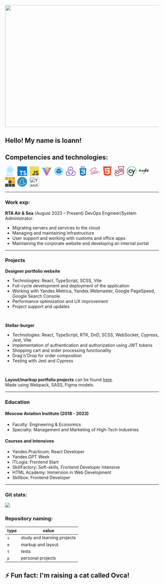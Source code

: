 <img src="https://media.giphy.com/media/Lny6Rw04nsOOc/giphy.gif" width="1024" height="400"/>

## Hello! My name is Ioann!

## Сompetencies and technologies:

<div>
  <img src="https://github.com/devicons/devicon/blob/master/icons/react/react-original-wordmark.svg" title="React" alt="React" width="32" height="32"/>&nbsp;
  <img src="https://github.com/devicons/devicon/blob/master/icons/typescript/typescript-original.svg" title="TS" alt="TS" width="32" height="32"/>&nbsp;
  <img src="https://github.com/devicons/devicon/blob/master/icons/javascript/javascript-original.svg" title="JS" alt="JS" width="32" height="32"/>&nbsp;
  <img src="https://github.com/devicons/devicon/blob/master/icons/vitejs/vitejs-original.svg" title="ViteJS" alt="ViteJS" width="32" height="32"/>&nbsp;
  <img src="https://github.com/devicons/devicon/blob/master/icons/webpack/webpack-original.svg" title="Webpack" alt="Webpack" width="32" height="32"/>&nbsp;
  <img src="https://github.com/devicons/devicon/blob/master/icons/redux/redux-original.svg" title="Redux" alt="Redux " width="32" height="32"/>&nbsp;
  <img src="https://github.com/devicons/devicon/blob/master/icons/css3/css3-plain-wordmark.svg"  title="CSS3" alt="CSS" width="32" height="32"/>&nbsp;
  <img src="https://github.com/devicons/devicon/blob/master/icons/sass/sass-original.svg"  title="SASS" alt="SASS" width="32" height="32"/>&nbsp;
  <img src="https://github.com/devicons/devicon/blob/master/icons/html5/html5-original.svg" title="HTML5" alt="HTML5" width="32" height="32"/>&nbsp;
  <img src="https://github.com/devicons/devicon/blob/master/icons/jest/jest-plain.svg" title="Jest" alt="Jest" width="32" height="32"/>&nbsp;
  <img src="https://github.com/devicons/devicon/blob/master/icons/cypressio/cypressio-original.svg" title="Cypress" alt="Cypress" width="32" height="32"/>&nbsp;
  <img src="https://github.com/devicons/devicon/blob/master/icons/nodejs/nodejs-original-wordmark.svg" title="NodeJS" alt="NodeJS" width="32" height="32"/>&nbsp;
  <img src="https://github.com/devicons/devicon/blob/master/icons/pnpm/pnpm-original.svg" title="pnpm" alt="pnpm" width="32" height="32"/>&nbsp;
  <img src="https://github.com/devicons/devicon/blob/master/icons/yarn/yarn-original.svg" title="yarn" alt="yarn" width="32" height="32"/>&nbsp;
  <img height="32" width="32" src="https://cdn.simpleicons.org/yandexcloud/white" title="Yandex.Cloud"/>
</div>

<!--<img height="32" width="32" src="https://cdn.simpleicons.org/react/white" title="React"/> <img height="32" width="32" src="https://cdn.simpleicons.org/typescript/white" title="TS"/> <img height="32" width="32" src="https://cdn.simpleicons.org/javascript/white" title="JS"/> <img height="32" width="32" src="https://cdn.simpleicons.org/vite/white" title="vite"/> <img height="32" width="32" src="https://cdn.simpleicons.org/yarn/white" title="Yarn"/> <img height="32" width="32" src="https://cdn.simpleicons.org/webpack/white" title="Webpack"/> <img height="32" width="32" src="https://cdn.simpleicons.org/sass/white" title="SASS"/> <img height="32" width="32" src="https://cdn.simpleicons.org/redux/white" title="Redux"/> <img height="32" width="32" src="https://cdn.simpleicons.org/yandexcloud/white" title="Yandex.Cloud"/> <img height="32" width="32" src="https://cdn.simpleicons.org/cypress/white" title="Cypress"/> <img height="32" width="32" src="https://cdn.simpleicons.org/jest/white" title="Jest"/>

<img src="http://github-profile-summary-cards.vercel.app/api/cards/repos-per-language?username=i0ji&theme=2077&exclude=HTML"/> -->
<hr>

### Work exp:

**RTA Air & Sea** (August 2023 – Present) DevOps Engineer/System Administrator:

- Migrating servers and services to the cloud
- Managing and maintaining infrastructure
- User support and working with customs and office apps
- Maintaining the corporate website and developing an internal portal
<hr>

### Projects

**Designer portfolio website**

- Technologies: React, TypeScript, SCSS, Vite
- Full-cycle development and deployment of the application
- Working with Yandex.Metrica, Yandex.Webmaster, Google PageSpeed, Google Search Console
- Performance optimization and UX improvement
- Project support and updates

<br>

**Stellar-burger**

- Technologies: React, TypeScript, RTK, DnD, SCSS, WebSocket, Cypress, Jest, Vite
- Implementation of authentication and authorization using JWT tokens
- Shopping cart and order processing functionality
- Drag'n'Drop for order composition
- Testing with Jest and Cypress

<br>

**Layout/markup portfolio projects** can be found <a href="https://github.com/i0ji?tab=repositories">here</a>.<br>
Made using Webpack, SASS, Figma models.

<hr>

### Education

#### **Moscow Aviation Institute** (2018 - 2023)

- Faculty: Engineering & Economics
- Specialty: Management and Marketing of High-Tech Industries

#### Courses and Intensives

- Yandex.Practicum: React Developer
- Yandex.GPT Week
- ITLogia: Frontend Start
- SkillFactory: Soft-skills, Frontend Developer Intensive
- HTML Academy: Immersion in Web Development
- Skillbox: Frontend Developer

<hr>

### Git stats:

<!--[![GitHub Streak](https://streak-stats.demolab.com?user=i0ji&hide_border=true&theme=radical&border_radius=3&date_format=j%20M%5B%20Y%5D&hide_total_contributions=true&hide_longest_streak=true)](https://github.com/i0ji)-->
![](http://github-profile-summary-cards.vercel.app/api/cards/repos-per-language?username=i0ji&theme=radical)

### Repository naming:
| type  | value |
| ------------- | ------------- |
| `s`  | study and learning projects  |
| `m`  | markup and layout  |
| `t`  | tests  |
| `p`  | personal projects  |

## ⚡ Fun fact: **I'm raising a cat called Ovca!**

<!--[![trophy](https://github-profile-trophy.vercel.app/?username=ryo-ma)](https://github.com/i0ji/github-profile-trophy)
[![GitHub Streak](https://github-readme-streak-stats.herokuapp.com/?user=i0ji)](https://git.io/streak-stats)
Info GH: [![Top Langs](https://github-readme-stats.vercel.app/api/top-langs/?username=i0ji&layout=compact)](https://github.com/i0ji/github-readme-stats)
Info CW: [![codewars](https://www.codewars.com/users/i0ji/badges/micro)](https://www.codewars.com/users/i0ji)


![Jokes Card](https://readme-jokes.vercel.app/api)

[![Telegram](https://img.shields.io/badge/Telegram-blue)](https://t.me/Ivan_Vasilevich)-->
